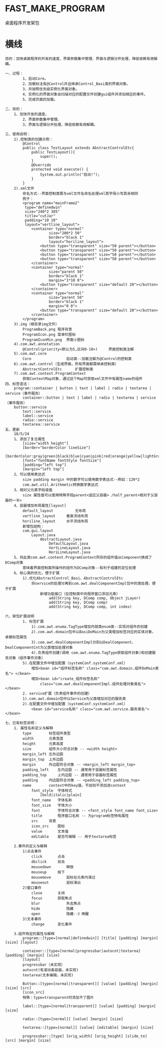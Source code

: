 # FAST_MAKE_PROGRAM
桌面程序开发架包

# 横线
    目的：加快桌面程序的开发的速度、界面参数集中管理、界面与逻辑分开处理，降低依赖有效解耦。
    
	一、过程：
        	1、启动Core。
        	2、加载标注有@Control并且继承Control_Basi类的界面对象。
        	3、并按照优先级实例化界面对象。
        	4、实例化的界面对象会扫描对应的配置文件创建gui组件并添加相应的事件。
        	5、完成页面的加载。
        	
	二、目的：
		1、加快开发的速度。
        	2、界面参数集中管理。
        	3、界面与逻辑分开处理，降低依赖有效解耦。
        	
	三、使用说明：
		1).控制类的创建示例：
			@Control
			public class TestLayout extends AbstractControlEtc{
				public TestLayout(){
					super();
				}
				@Override
				protected void execute() {
					System.out.println("启动!");
				}
			}
		2).xml文件
			命名方式--界面控制类需与xml文件名命名处理xml首字母小写其余相同
			例子：
			<program name="mainFrame2"
			 type="definedwin" 
			 size="240*2 385" 
			 title="cutJar" 
			 padding="10 10"
			 layout="vertline_layout">
				<container type="normal" 
						size="200*2 50"
						border="black 1"
						layout="horiline_layout">
					<button type="transparent" size="50 parent"></button>
					<button type="transparent" size="50 parent"></button>
					<button type="transparent" size="50 parent"></button>
					<button type="transparent" size="50 parent"></button>
				</container>
				<container type="normal" 
						size="parent 50"
						border="black 1"
						margin="1*10 0">
					<button type="transparent" size="default 20"></button>
				</container>
				<container type="normal" 
						size="parent 50"
						border="black 1"
						margin="0 0">
					<button type="transparent" size="default 20"></button>
				</container>
			</program>
		3).img（根目录img文件）
			ProgramBack.png	程序背景
			ProgramIcon.png	菜单栏图标
			ProgramIconMin.png	界面小图标
		4).com.awt.annotation
			@Control(priority<默认为5,区间0-10>) 	界面控制类注解  
		5).com.awt.core
			Core  				启动类--加载注解为@Control的控制类
		6).com.awt.control（生成界面，所有界面都需继承控制类）
			AbstractControlEtc 		扩展控制类 
		7).com.awt.context.ProgramContext
			获取ContextMap对象，通过这个Map可获取xml文件中有属性name的组件
	四、标签语法：
		program::container | button | text | label | radio | textarea | service（事件服务）
        	container::button | text | label | radio | textarea | service（事件服务）
		button::service
       		text::service
     		label::service
       		radio::service
      		textarea::service  
	五、更新    
		18/5/24 
		1、添加了复合属性
			[size="width height"] 
			[border="borderColor lineSize"]
			[borderColor:gray|green|black|blue|cyan|pink|red|orange|yellow|lightGray]
		  	[font="fontName fontStyle fontSize"]
	  		[padding="left top"]
		  	[margin="left top"]
	  	2、可以使用表达式
	  		size padding margin 中的数字可以使用数学表达式--例如：120*2
	  		com.awt.util.Arithmetic转换数学表达式
	  	3、相对父元素字段或值
	  		size 属性值可以使用特殊字段parent<适应父容器> /half_parent<相对于父容器的一半>
	  	4、容器增加布局属性[layout]
	  		default_layout			无布局
	  		vertline_layout		垂直流线布局
	  		horiline_layout		水平流线布局
	  		新增包结构：
	  		com.gui.layout
	  			Layout.java
	  				AbstractLayout.java
	  					DefaultLayout.java
	  					VertLineLayout.java
	  					HoriLineLayout.java
	  	5、将此类com.awt.context.ProgramContext所存的组件值从Component换成了DComp对象
	  		意味着界面控制类所操作的组件为DComp对象--有利于组建的定位处理
	  	6、核心类的优化，便于扩展
	  		1).优化AbstractControl_Basi、AbstractControlEtc
	  			将service的处理分离到com.awt.dealComponentImpl包中的类处理，便于扩展
        			新增功能接口（在控制类中向程序窗口添加元素）
        				add(String key, DComp comp, Object jLayer)
        				add(String key, DComp comp)
        				add(String key, DComp comp, int index)
        			
	六、架包扩展说明
         	1. 标签扩展
         		1).com.awt.enuma.TagType增加内部类enum类--实现对组件的创建
         		2).com.awt.domain包中以BasiDoMain为父类增加标签对应的实体对象，承载标签属性
         		3).com.awt.dealComponentImpl分别以DealComponent、DealComponentCnt为父类增加处理对象
         		4).负责组件创建(调用 com.awt.enuma.TagType获取组件对象)和创建服务对象（组件事件对象）	
			5).在配置文件中增加配置（systemConf.systemConf.xml）
				增加<bean id="组件标签名称" class="com.awt.domain.组件DoMain类名"> </bean>
				增加<bean id="create_组件标签名称" 
					class="com.awt.dealComponentImpl.组件处理对象类名"></bean>
         	2. service扩展（负责组件事件的创建）
			1).com.awt.domain包中以Service为父类增加对应的服务类
			2).在配置文件中增加配置（systemConf.systemConf.xml）
				<bean id="service名称" class="com.awt.service.服务类名"></bean>	   
			      	   
	七、已有标签说明：
		1. 属性名称定义与解释
			type		标签组件类型
			width		元素宽度
			height		元素高度
			size		组件大小符合对象 -- <width height>
			margin_left	左外边距
			margin_top	上外边距
			margin		外边距符合对象 -- <margin_left margin_top>
			padding_left	左内边距 -- 通常用于容器标签属性
			padding_top 	上内边距 -- 通常用于容器标签属性
			padding		内边距符合对象 -- <padding_left padding_top>
			name		context中的key值，不给则不添加进context
          		font_style 	字体样式
          			[bold|italic|plain]
          		font_name	字体名称
          		font_size	字体大小
          		font 		字体符合对象 -- <font_style font_name font_size>
          		title		程序窗口名称 -- 为program标签特有属性
          		src		背景
          		icon_src	图标
          		value		文本值
          		editable	是否可编辑 -- 用于textarea标签
       		
		2.事件的定义与解释
			1)点击事件
				click		点击
				dbclick		双击
				mousedown		释放
				mouseup		按下
				mousemove		鼠标在元素内滑过
				mouseout		鼠标滑出
			2)窗口事件
				close		关闭	
				focus		获取焦点
				blur			失去焦点
				hide			隐藏
				open			隐藏--》唤醒
			3)文本事件
				change		变化事件
		
		3.组件特定的属性与解释	
			program::[type=[normal|definedwin]] [title] [padding] [margin] [size] [layout]
			
			container::[type=[normal|progressbar|autocnt|textarea] [padding] [margin] [size]
			[layout]
			progressbar（未实现）
			autocnt(有滚动条容器，未实现)
			textarea(文本编辑，未实现)
			
			Button::[type=[normal|transparent]] [value] [padding] [margin] [size] [src]
			[icon_src]
			特殊：type=transparent时添加不了图片
			
			label::[type=[normal|transparent]] [value] [padding] [margin] [size]
			
			radio::[type=[normal]] [value] [margin] [size]
			
			textarea::[type=[normal]] [value] [editable] [margin] [size]
			
			progressbar::[type] [orig_width] [orig_height] [slide_to] [src] [margin] [size]
	
        
